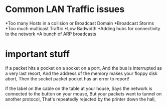 # Common LAN Traffic issues
*Too many Hosts in a collision or Broadcast Domain
*Broadcast Storms
*Too much multicast Traffic
*Low Badwidth
*Adding hubs for connectivity to the network
*A bunch of ARP broadcasts

# important stuff

If a packet hits a pocket on a socket on a port,
And the bus is interrupted as a very last resort, 
And the address of the memory makes your floppy disk abort, 
Then the socket packet pocket has an error to report!

If the label on the cable on the table at your house, 
Says the network is connected to the button on your mouse, 
But your packets want to tunnel on another protocol, 
That's repeatedly rejected by the printer down the hall,
